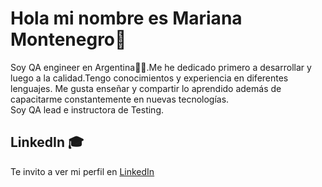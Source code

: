 # Hola mi nombre es Mariana Montenegro👋

Soy QA engineer en Argentina👨‍🏫.Me he dedicado primero a desarrollar y luego a la calidad.Tengo conocimientos y experiencia en diferentes lenguajes.
Me gusta enseñar y compartir lo aprendido además de capacitarme constantemente en nuevas tecnologías.                                                                         
Soy QA lead e instructora de Testing.

## LinkedIn 🎓

Te invito a ver mi perfil en [LinkedIn](https://www.linkedin.com/in/mariana-montenegro-a7924195/)
